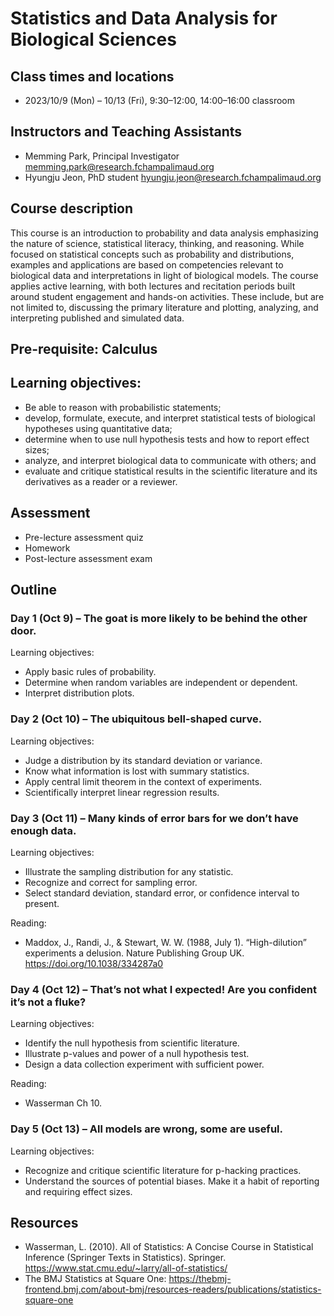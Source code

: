 # Statistics and Data Analysis for Biological Sciences

## Class times and locations

- 2023/10/9 (Mon) – 10/13 (Fri), 9:30–12:00, 14:00–16:00 classroom

## Instructors and Teaching Assistants

- Memming Park, Principal Investigator
  memming.park@research.fchampalimaud.org
- Hyungju Jeon, PhD student
  hyungju.jeon@research.fchampalimaud.org

## Course description

This course is an introduction to probability and data analysis emphasizing the nature of science, statistical literacy, thinking, and reasoning. While focused on statistical concepts such as probability and distributions, examples and applications are based on competencies relevant to biological data and interpretations in light of biological models. The course applies active learning, with both lectures and recitation periods built around student engagement and hands-on activities. These include, but are not limited to, discussing the primary literature and plotting, analyzing, and interpreting published and simulated data.

## Pre-requisite: Calculus

## Learning objectives:

- Be able to reason with probabilistic statements;
- develop, formulate, execute, and interpret statistical tests of biological hypotheses using quantitative data;
- determine when to use null hypothesis tests and how to report effect sizes;
- analyze, and interpret biological data to communicate with others; and
- evaluate and critique statistical results in the scientific literature and its derivatives as a reader or a reviewer.

## Assessment

- Pre-lecture assessment quiz
- Homework
- Post-lecture assessment exam

## Outline

### Day 1 (Oct 9) – The goat is more likely to be behind the other door.

Learning objectives: 

- Apply basic rules of probability.
- Determine when random variables are independent or dependent.
- Interpret distribution plots.

### Day 2 (Oct 10) – The ubiquitous bell-shaped curve.

Learning objectives: 

- Judge a distribution by its standard deviation or variance.
- Know what information is lost with summary statistics.
- Apply central limit theorem in the context of experiments.
- Scientifically interpret linear regression results.

### Day 3 (Oct 11) – Many kinds of error bars for we don’t have enough data.

Learning objectives: 

- Illustrate the sampling distribution for any statistic.
- Recognize and correct for sampling error.
- Select standard deviation, standard error, or confidence interval to present.

Reading: 

- Maddox, J., Randi, J., & Stewart, W. W. (1988, July 1). “High-dilution” experiments a delusion. Nature Publishing Group UK. https://doi.org/10.1038/334287a0

### Day 4 (Oct 12) – That’s not what I expected! Are you confident it’s not a fluke?

Learning objectives: 

- Identify the null hypothesis from scientific literature.
- Illustrate p-values and power of a null hypothesis test.
- Design a data collection experiment with sufficient power.

Reading: 

- Wasserman Ch 10.

### Day 5 (Oct 13) – All models are wrong, some are useful.

Learning objectives: 

- Recognize and critique scientific literature for p-hacking practices.
- Understand the sources of potential biases. Make it a habit of reporting and requiring effect sizes.

## Resources

- Wasserman, L. (2010). All of Statistics: A Concise Course in Statistical Inference (Springer Texts in Statistics). Springer. https://www.stat.cmu.edu/~larry/all-of-statistics/
- The BMJ Statistics at Square One: https://thebmj-frontend.bmj.com/about-bmj/resources-readers/publications/statistics-square-one
